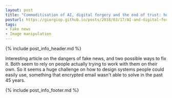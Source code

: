 ```yaml
---
layout: post
title: "Commoditisation of AI, digital forgery and the end of trust: how we can fix it"
posturl: https://giorgiop.github.io/posts/2018/03/17/AI-and-digital-forgery/
tags:
- Fake news
- Image manipulation
---
```


{% include post_info_header.md %}

Interesting article on the dangers of fake news, and two possible ways to fix it. Both seem to rely on people actually trying to work with them on their own. So it seems a huge challenge on how to design systems people could easily use, something that encrypted email wasn't able to solve in the past 45 years.

<!--more-->
{% include post_info_footer.md %}
